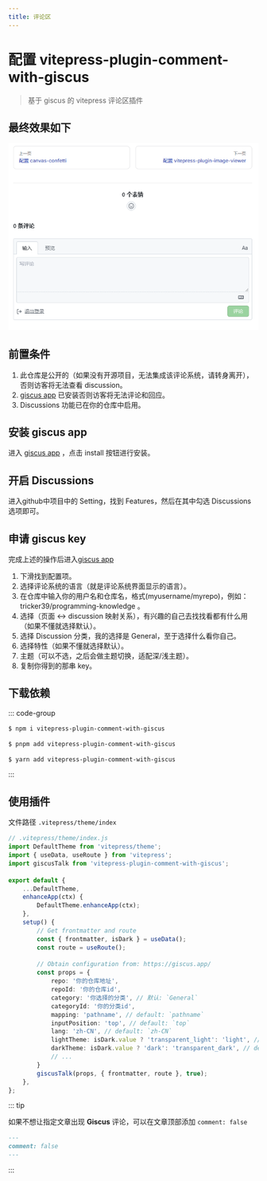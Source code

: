 ```yaml
---
title: 评论区
---
```


# 配置 vitepress-plugin-comment-with-giscus

> 基于 giscus 的 vitepress 评论区插件


## 最终效果如下

![giscus](./assets/giscus.png)

## 前置条件

1. 此仓库是公开的（如果没有开源项目，无法集成该评论系统，请转身离开），否则访客将无法查看 discussion。
2. [giscus app](https://github.com/apps/giscus) 已安装否则访客将无法评论和回应。
3. Discussions 功能已在你的仓库中启用。

## 安装 giscus app

进入 [giscus app](https://github.com/apps/giscus) ，点击 install 按钮进行安装。

## 开启 Discussions

进入github中项目中的 Setting，找到 Features，然后在其中勾选 Discussions 选项即可。

## 申请 giscus key

完成上述的操作后进入[giscus app](https://github.com/apps/giscus)

1. 下滑找到配置项。
2. 选择评论系统的语言（就是评论系统界面显示的语言）。
3. 在仓库中输入你的用户名和仓库名，格式(myusername/myrepo)，例如：tricker39/programming-knowledge 。
4. 选择（页面 ↔️ discussion 映射关系），有兴趣的自己去找找看都有什么用（如果不懂就选择默认）。
5. 选择 Discussion 分类，我的选择是 General，至于选择什么看你自己。
6. 选择特性（如果不懂就选择默认）。
7. 主题（可以不选，之后会做主题切换，适配深/浅主题）。
8. 复制你得到的那串 key。


## 下载依赖
::: code-group

```sh [npm]
$ npm i vitepress-plugin-comment-with-giscus
```

```sh [pnpm]
$ pnpm add vitepress-plugin-comment-with-giscus
```

```sh [yarn]
$ yarn add vitepress-plugin-comment-with-giscus
```

:::


## 使用插件

文件路径 `.vitepress/theme/index`

```typescript
// .vitepress/theme/index.js
import DefaultTheme from 'vitepress/theme';
import { useData, useRoute } from 'vitepress';
import giscusTalk from 'vitepress-plugin-comment-with-giscus';

export default {
    ...DefaultTheme,
    enhanceApp(ctx) {
        DefaultTheme.enhanceApp(ctx);
    },
    setup() {
        // Get frontmatter and route
        const { frontmatter, isDark } = useData();
        const route = useRoute();
        
        // Obtain configuration from: https://giscus.app/
        const props = {
            repo: '你的仓库地址',
            repoId: '你的仓库id',
            category: '你选择的分类', // 默认: `General`
            categoryId: '你的分类id',
            mapping: 'pathname', // default: `pathname`
            inputPosition: 'top', // default: `top`
            lang: 'zh-CN', // default: `zh-CN`
            lightTheme: isDark.value ? 'transparent_light': 'light', // default: `light`
            darkTheme: isDark.value ? 'dark': 'transparent_dark', // default: `transparent_dark`
            // ...
        }
        giscusTalk(props, { frontmatter, route }, true);
    },
};
```




::: tip

如果不想让指定文章出现 <b>Giscus</b> 评论，可以在文章顶部添加 `comment: false`

```md
---
comment: false
---
```

:::